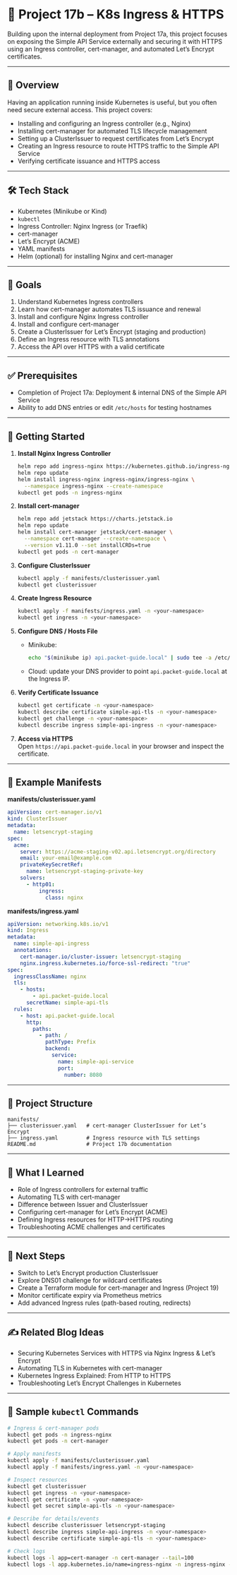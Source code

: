 # 📘 Project 17b – K8s Ingress & HTTPS

Building upon the internal deployment from Project 17a, this project focuses on exposing the Simple API Service externally and securing it with HTTPS using an Ingress controller, cert-manager, and automated Let’s Encrypt certificates.

---

## 🧭 Overview

Having an application running inside Kubernetes is useful, but you often need secure external access. This project covers:

- Installing and configuring an Ingress controller (e.g., Nginx)
- Installing cert-manager for automated TLS lifecycle management
- Setting up a ClusterIssuer to request certificates from Let’s Encrypt
- Creating an Ingress resource to route HTTPS traffic to the Simple API Service
- Verifying certificate issuance and HTTPS access

---

## 🛠 Tech Stack

- Kubernetes (Minikube or Kind)
- `kubectl`
- Ingress Controller: Nginx Ingress (or Traefik)
- cert-manager
- Let’s Encrypt (ACME)
- YAML manifests
- Helm (optional) for installing Nginx and cert-manager

---

## 🎯 Goals

1. Understand Kubernetes Ingress controllers
2. Learn how cert-manager automates TLS issuance and renewal
3. Install and configure Nginx Ingress controller
4. Install and configure cert-manager
5. Create a ClusterIssuer for Let’s Encrypt (staging and production)
6. Define an Ingress resource with TLS annotations
7. Access the API over HTTPS with a valid certificate

---

## ✅ Prerequisites

- Completion of Project 17a: Deployment & internal DNS of the Simple API Service
- Ability to add DNS entries or edit `/etc/hosts` for testing hostnames

---

## 🚀 Getting Started

1. **Install Nginx Ingress Controller**

   ```bash
   helm repo add ingress-nginx https://kubernetes.github.io/ingress-nginx
   helm repo update
   helm install ingress-nginx ingress-nginx/ingress-nginx \
     --namespace ingress-nginx --create-namespace
   kubectl get pods -n ingress-nginx
   ```

2. **Install cert-manager**

   ```bash
   helm repo add jetstack https://charts.jetstack.io
   helm repo update
   helm install cert-manager jetstack/cert-manager \
     --namespace cert-manager --create-namespace \
     --version v1.11.0 --set installCRDs=true
   kubectl get pods -n cert-manager
   ```

3. **Configure ClusterIssuer**

   ```bash
   kubectl apply -f manifests/clusterissuer.yaml
   kubectl get clusterissuer
   ```

4. **Create Ingress Resource**

   ```bash
   kubectl apply -f manifests/ingress.yaml -n <your-namespace>
   kubectl get ingress -n <your-namespace>
   ```

5. **Configure DNS / Hosts File**

   - Minikube:
     ```bash
     echo "$(minikube ip) api.packet-guide.local" | sudo tee -a /etc/hosts
     ```
   - Cloud: update your DNS provider to point `api.packet-guide.local` at the Ingress IP.

6. **Verify Certificate Issuance**

   ```bash
   kubectl get certificate -n <your-namespace>
   kubectl describe certificate simple-api-tls -n <your-namespace>
   kubectl get challenge -n <your-namespace>
   kubectl describe ingress simple-api-ingress -n <your-namespace>
   ```

7. **Access via HTTPS**  
   Open `https://api.packet-guide.local` in your browser and inspect the certificate.

---

## 📄 Example Manifests

**manifests/clusterissuer.yaml**

```yaml
apiVersion: cert-manager.io/v1
kind: ClusterIssuer
metadata:
  name: letsencrypt-staging
spec:
  acme:
    server: https://acme-staging-v02.api.letsencrypt.org/directory
    email: your-email@example.com
    privateKeySecretRef:
      name: letsencrypt-staging-private-key
    solvers:
      - http01:
          ingress:
            class: nginx
```

**manifests/ingress.yaml**

```yaml
apiVersion: networking.k8s.io/v1
kind: Ingress
metadata:
  name: simple-api-ingress
  annotations:
    cert-manager.io/cluster-issuer: letsencrypt-staging
    nginx.ingress.kubernetes.io/force-ssl-redirect: "true"
spec:
  ingressClassName: nginx
  tls:
    - hosts:
        - api.packet-guide.local
      secretName: simple-api-tls
  rules:
    - host: api.packet-guide.local
      http:
        paths:
          - path: /
            pathType: Prefix
            backend:
              service:
                name: simple-api-service
                port:
                  number: 8080
```

---

## 📂 Project Structure

```text
manifests/
├── clusterissuer.yaml   # cert-manager ClusterIssuer for Let’s Encrypt
├── ingress.yaml         # Ingress resource with TLS settings
README.md                # Project 17b documentation
```

---

## 🧠 What I Learned

- Role of Ingress controllers for external traffic
- Automating TLS with cert-manager
- Difference between Issuer and ClusterIssuer
- Configuring cert-manager for Let’s Encrypt (ACME)
- Defining Ingress resources for HTTP→HTTPS routing
- Troubleshooting ACME challenges and certificates

---

## 🔁 Next Steps

- Switch to Let’s Encrypt production ClusterIssuer
- Explore DNS01 challenge for wildcard certificates
- Create a Terraform module for cert-manager and Ingress (Project 19)
- Monitor certificate expiry via Prometheus metrics
- Add advanced Ingress rules (path-based routing, redirects)

---

## ✍️ Related Blog Ideas

- Securing Kubernetes Services with HTTPS via Nginx Ingress & Let’s Encrypt
- Automating TLS in Kubernetes with cert-manager
- Kubernetes Ingress Explained: From HTTP to HTTPS
- Troubleshooting Let’s Encrypt Challenges in Kubernetes

---

## 🧪 Sample `kubectl` Commands

```bash
# Ingress & cert-manager pods
kubectl get pods -n ingress-nginx
kubectl get pods -n cert-manager

# Apply manifests
kubectl apply -f manifests/clusterissuer.yaml
kubectl apply -f manifests/ingress.yaml -n <your-namespace>

# Inspect resources
kubectl get clusterissuer
kubectl get ingress -n <your-namespace>
kubectl get certificate -n <your-namespace>
kubectl get secret simple-api-tls -n <your-namespace>

# Describe for details/events
kubectl describe clusterissuer letsencrypt-staging
kubectl describe ingress simple-api-ingress -n <your-namespace>
kubectl describe certificate simple-api-tls -n <your-namespace>

# Check logs
kubectl logs -l app=cert-manager -n cert-manager --tail=100
kubectl logs -l app.kubernetes.io/name=ingress-nginx -n ingress-nginx --tail=100
```
